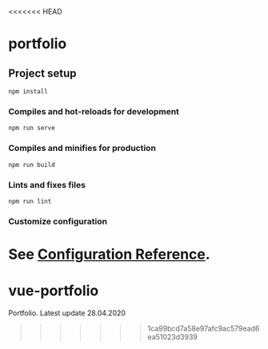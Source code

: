 <<<<<<< HEAD
# portfolio

## Project setup
```
npm install
```

### Compiles and hot-reloads for development
```
npm run serve
```

### Compiles and minifies for production
```
npm run build
```

### Lints and fixes files
```
npm run lint
```

### Customize configuration
See [Configuration Reference](https://cli.vuejs.org/config/).
=======
# vue-portfolio
Portfolio. Latest update 28.04.2020
>>>>>>> 1ca99bcd7a58e97afc9ac579ead6ea51023d3939

